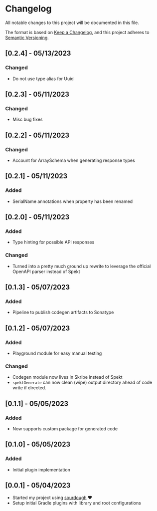 # Changelog

All notable changes to this project will be documented in this file.

The format is based on [Keep a Changelog](https://keepachangelog.com/en/1.0.0/),
and this project adheres to [Semantic Versioning](https://semver.org/spec/v2.0.0.html).

## [0.2.4] - 05/13/2023

### Changed

- Do not use type alias for Uuid

## [0.2.3] - 05/11/2023

### Changed 

- Misc bug fixes

## [0.2.2] - 05/11/2023

### Changed

- Account for ArraySchema when generating response types

## [0.2.1] - 05/11/2023

### Added

- SerialName annotations when property has been renamed

## [0.2.0] - 05/11/2023

### Added

- Type hinting for possible API responses

### Changed

- Turned into a pretty much ground up rewrite to leverage the official OpenAPI parser instead of Spekt

## [0.1.3] - 05/07/2023

### Added

- Pipeline to publish codegen artifacts to Sonatype

## [0.1.2] - 05/07/2023

### Added

- Playground module for easy manual testing

### Changed

- Codegen module now lives in Skribe instead of Spekt
- `spektGenerate` can now clean (wipe) output directory ahead of code write if directed.

## [0.1.1] - 05/05/2023

### Added

- Now supports custom package for generated code

## [0.1.0] - 05/05/2023

### Added

- Initial plugin implementation

## [0.0.1] - 05/04/2023

- Started my project using [sourdough](https://github.com/bkbnio/sourdough-kt) ❤️
- Setup initial Gradle plugins with library and root configurations
